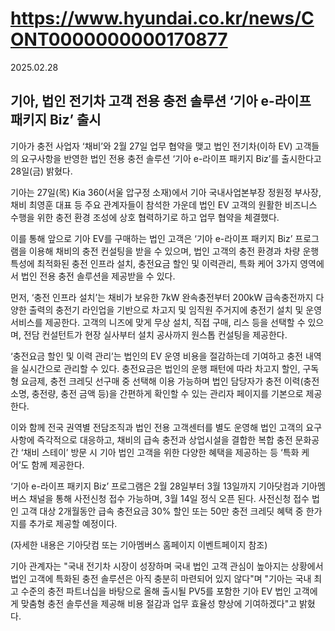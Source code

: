 # https://www.hyundai.co.kr/news/CONT0000000000170877

2025.02.28

## 기아, 법인 전기차 고객 전용 충전 솔루션 ‘기아 e-라이프 패키지 Biz’ 출시

기아가 충전 사업자 ‘채비’와 2월 27일 업무 협약을 맺고 법인 전기차(이하 EV) 고객들의 요구사항을 반영한 법인 전용 충전 솔루션 ‘기아 e-라이프 패키지 Biz’를 출시한다고 28일(금) 밝혔다.

기아는 27일(목) Kia 360(서울 압구정 소재)에서 기아 국내사업본부장 정원정 부사장, 채비 최영훈 대표 등 주요 관계자들이 참석한 가운데 법인 EV 고객의 원활한 비즈니스 수행을 위한 충전 환경 조성에 상호 협력하기로 하고 업무 협약을 체결했다.

이를 통해 앞으로 기아 EV를 구매하는 법인 고객은 ‘기아 e-라이프 패키지 Biz’ 프로그램을 이용해 채비의 충전 컨설팅을 받을 수 있으며, 법인 고객의 충전 환경과 차량 운행 특성에 최적화된 충전 인프라 설치, 충전요금 할인 및 이력관리, 특화 케어 3가지 영역에서 법인 전용 충전 솔루션을 제공받을 수 있다.

먼저, ‘충전 인프라 설치’는 채비가 보유한 7kW 완속충전부터 200kW 급속충전까지 다양한 출력의 충전기 라인업을 기반으로 차고지 및 임직원 주거지에 충전기 설치 및 운영 서비스를 제공한다. 고객의 니즈에 맞게 무상 설치, 직접 구매, 리스 등을 선택할 수 있으며, 전담 컨설턴트가 현장 실사부터 설치 공사까지 원스톱 컨설팅을 제공한다.

‘충전요금 할인 및 이력 관리’는 법인의 EV 운영 비용을 절감하는데 기여하고 충전 내역을 실시간으로 관리할 수 있다. 충전요금은 법인의 운행 패턴에 따라 차고지 할인, 구독형 요금제, 충전 크레딧 선구매 중 선택해 이용 가능하며 법인 담당자가 충전 이력(충전소명, 충전량, 충전 금액 등)을 간편하게 확인할 수 있는 관리자 페이지를 기본으로 제공한다.

이와 함께 전국 권역별 전담조직과 법인 전용 고객센터를 별도 운영해 법인 고객의 요구사항에 즉각적으로 대응하고, 채비의 급속 충전과 상업시설을 결합한 복합 충전 문화공간 ‘채비 스테이’ 방문 시 기아 법인 고객을 위한 다양한 혜택을 제공하는 등 ‘특화 케어’도 함께 제공한다.

‘기아 e-라이프 패키지 Biz’ 프로그램은 2월 28일부터 3월 13일까지 기아닷컴과 기아멤버스 채널을 통해 사전신청 접수 가능하며, 3월 14일 정식 오픈 된다. 사전신청 접수 법인 고객 대상 2개월동안 급속 충전요금 30% 할인 또는 50만 충전 크레딧 혜택 중 한가지를 추가로 제공할 예정이다.

(자세한 내용은 기아닷컴 또는 기아멤버스 홈페이지 이벤트페이지 참조)

기아 관계자는 "국내 전기차 시장이 성장하며 국내 법인 고객 관심이 높아지는 상황에서 법인 고객에 특화된 충전 솔루션은 아직 충분히 마련되어 있지 않다"며 "기아는 국내 최고 수준의 충전 파트너십을 바탕으로 올해 출시될 PV5를 포함한 기아 EV 법인 고객에게 맞춤형 충전 솔루션을 제공해 비용 절감과 업무 효율성 향상에 기여하겠다"고 밝혔다.
